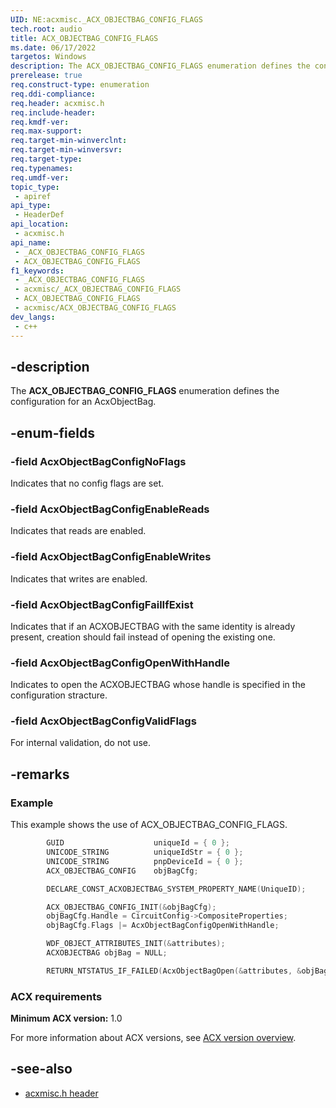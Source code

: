 ```yaml
---
UID: NE:acxmisc._ACX_OBJECTBAG_CONFIG_FLAGS
tech.root: audio
title: ACX_OBJECTBAG_CONFIG_FLAGS
ms.date: 06/17/2022
targetos: Windows
description: The ACX_OBJECTBAG_CONFIG_FLAGS enumeration defines the configuration for an AcxObjectBag. 
prerelease: true
req.construct-type: enumeration
req.ddi-compliance: 
req.header: acxmisc.h
req.include-header: 
req.kmdf-ver: 
req.max-support: 
req.target-min-winverclnt: 
req.target-min-winversvr: 
req.target-type: 
req.typenames: 
req.umdf-ver: 
topic_type:
 - apiref
api_type:
 - HeaderDef
api_location:
 - acxmisc.h
api_name:
 - _ACX_OBJECTBAG_CONFIG_FLAGS
 - ACX_OBJECTBAG_CONFIG_FLAGS
f1_keywords:
 - _ACX_OBJECTBAG_CONFIG_FLAGS
 - acxmisc/_ACX_OBJECTBAG_CONFIG_FLAGS
 - ACX_OBJECTBAG_CONFIG_FLAGS
 - acxmisc/ACX_OBJECTBAG_CONFIG_FLAGS
dev_langs:
 - c++
---
```


## -description

The **ACX_OBJECTBAG_CONFIG_FLAGS** enumeration defines the configuration for an AcxObjectBag. 

## -enum-fields

### -field AcxObjectBagConfigNoFlags

Indicates that no config flags are set.

### -field AcxObjectBagConfigEnableReads

Indicates that reads are enabled.

### -field AcxObjectBagConfigEnableWrites

Indicates that writes are enabled.

### -field AcxObjectBagConfigFailIfExist

Indicates that if an ACXOBJECTBAG with the same identity is already present, creation should fail instead of opening the existing one.

### -field AcxObjectBagConfigOpenWithHandle

Indicates to open the ACXOBJECTBAG whose handle is specified in the configuration stracture.

### -field AcxObjectBagConfigValidFlags

For internal validation, do not use.


## -remarks

### Example

This example shows the use of ACX_OBJECTBAG_CONFIG_FLAGS.

```cpp
        GUID                    uniqueId = { 0 };
        UNICODE_STRING          uniqueIdStr = { 0 };
        UNICODE_STRING          pnpDeviceId = { 0 };
        ACX_OBJECTBAG_CONFIG    objBagCfg;

        DECLARE_CONST_ACXOBJECTBAG_SYSTEM_PROPERTY_NAME(UniqueID);

        ACX_OBJECTBAG_CONFIG_INIT(&objBagCfg);
        objBagCfg.Handle = CircuitConfig->CompositeProperties;
        objBagCfg.Flags |= AcxObjectBagConfigOpenWithHandle;

        WDF_OBJECT_ATTRIBUTES_INIT(&attributes);
        ACXOBJECTBAG objBag = NULL;

        RETURN_NTSTATUS_IF_FAILED(AcxObjectBagOpen(&attributes, &objBagCfg, &objBag));
```

### ACX requirements

**Minimum ACX version:** 1.0

For more information about ACX versions, see [ACX version overview](/windows-hardware/drivers/audio/acx-version-overview).

## -see-also

- [acxmisc.h header](index.md)
